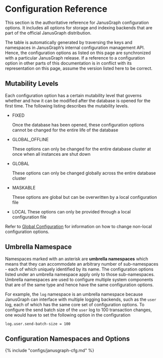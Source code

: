 # Configuration Reference

This section is the authoritative reference for JanusGraph configuration
options. It includes all options for storage and indexing backends that
are part of the official JanusGraph distribution.

The table is automatically generated by traversing the keys and
namespaces in JanusGraph’s internal configuration management API. Hence,
the configuration options as listed on this page are synchronized with a
particular JanusGraph release. If a reference to a configuration option
in other parts of this documentation is in conflict with its
representation on this page, assume the version listed here to be
correct.

## Mutability Levels

Each configuration option has a certain mutability level that governs
whether and how it can be modified after the database is opened for the
first time. The following listing describes the mutability levels.

* FIXED

    Once the database has been opened, these configuration options cannot be changed for the entire life of the database

* GLOBAL\_OFFLINE

    These options can only be changed for the entire database cluster at once when all instances are shut down

* GLOBAL

    These options can only be changed globally across the entire database cluster

* MASKABLE

    These options are global but can be overwritten by a local configuration file

* LOCAL
    These options can only be provided through a local configuration file

Refer to [Global Configuration](index.md#global-configuration) for information
on how to change non-local configuration options.

## Umbrella Namespace

Namespaces marked with an asterisk are **umbrella namespaces** which
means that they can accommodate an arbitrary number of sub-namespaces -
each of which uniquely identified by its name. The configuration options
listed under an umbrella namespace apply only to those sub-namespaces.
Umbrella namespaces are used to configure multiple system components
that are of the same type and hence have the same configuration options.

For example, the `log` namespace is an umbrella namespace because
JanusGraph can interface with multiple logging backends, such as the
`user` log, each of which has the same core set of configuration
options. To configure the send batch size of the `user` log to 100
transaction changes, one would have to set the following option in the
configuration
```properties
log.user.send-batch-size = 100
```

## Configuration Namespaces and Options
{%
    include "configs/janusgraph-cfg.md"
%}